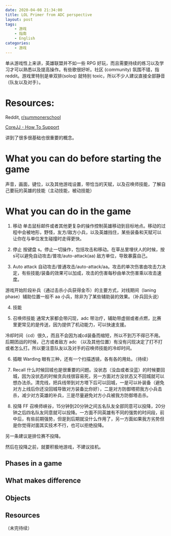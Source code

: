 ```yaml
---
date: 2020-04-08 21:34:00
title: LOL Primer from ADC perspective
layout: post
tags:
    - 游戏
    - 指南
    - English
categories:
    - 游戏
---
```



单从游戏性上来讲，英雄联盟并不如一些 RPG 好玩，而且需要持续的练习以及学习才可以熟悉以及提高操作。有些歌很好听。社区 (community) 氛围不错，指 reddit。游戏里特别是单双排(soloq) 就特别 toxic，所以不少人建议直接全部静音（队友以及对手）。

# Resources: 
Reddit, [r/summonerschool](https://www.reddit.com/r/summonerschool/)

[CoreJJ - How To Support](https://www.youtube.com/playlist?list=PLqHeK34PUFijxjNec7jdisX4aIv8oVQsg)

讲到了很多很基础也很重要的概念。

# What you can do before starting the game

声音，画面，键位，以及其他游戏设置，带恰当的天赋，以及召唤师技能，了解自己要玩的英雄的技能（主动技能，被动技能）

# What you can do in the game
1. 移动
单击鼠标邮件或者其他更复杂的操作控制英雄移动到目标地点。移动的过程中会被地形，野怪，友方/敌方小兵，以及英雄挡住，某些装备和天赋可以让你在与单位发生碰撞时走得更快。

2. 停止
按键盘 s。停止一切操作，包括攻击和移动。在草丛里埋伏人的时候，按s可以避免自动攻击/普攻/auto-attack(aa) 敌方单位，导致暴露自己。

3. Auto attack
自动攻击/普通攻击/auto-attack/aa。攻击的单次伤害由攻击力决定，有些技能/装备的效果可以加成，攻击的伤害每秒由单次伤害乘以攻击速度。

游戏开始阶段补兵（通过击杀小兵获得金币）的主要方式，对线期间（laning phase）辅助位置一般不 aa 小兵，除非为了某些辅助装的效果。（补兵回头说）

4. 技能

5. 召唤师技能
通常大家都会带闪现，adc 带治疗，辅助带虚弱或者点燃，比赛里更常见的是传送，因为提供了机动能力，可以快速支援。

冷却时间（cd）很久，而且不会因为减cd装备而缩短，所以不到万不得已不用。后期团战的时候，己方或者敌方 adc （以及其他位置）有没有闪现决定了打不打或者怎么打。所以要注意队友以及对手的召唤师技能的冷却时间。

6. 插眼 Warding
眼有三种，还有一个扫描透镜，各有各的用处。（待续）

7. Recall
什么时候回城也是很重要的问题。没状态（没血或者没蓝）的时候要回城，因为没状态的时候贪兵线很容易死，另一方面对方没状态又不回城就可以想办法杀。清完线，把兵线带到对方塔下后可以回城，一是可以补装备（避免对方上线后你还没回城导致对方装备比你好），二是对方防御塔把我方小兵击杀，减少对方英雄的补兵，三是尽量避免对方小兵被我方防御塔击杀。

8. 投降 FF
召唤师峡谷，15分钟到20分钟之间五名队友全部同意可以投降，20分钟之后四名队友同意就可以投降。一方面不同英雄有不同的强势的时间段，前中后，有些前期强势，但是到后期就没什么作用了，另一方面如果我方劣势但是你觉得对面其实技术不行，也可以拒绝投降。

另一条建议是排位赛不投降。

然后在投降之前，就要积极地游戏，不建议挂机。

## Phases in a game


## What makes difference

## Objects

## Resources

（未完待续）